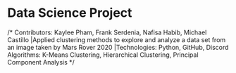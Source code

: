 # Data Science Project
/*
Contributors: Kaylee Pham, Frank Serdenia, Nafisa Habib, Michael Castillo
|Applied clustering methods to explore and analyze a data
set from an image taken by Mars Rover 2020
|Technologies: Python, GitHub, Discord
Algorithms: K-Means Clustering, Hierarchical Clustering,
Principal Component Analysis
*/
